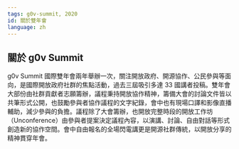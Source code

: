 ```yaml
---
tags: g0v-summit, 2020
id: 關於雙年會
language: zh
---
```

## 關於 g0v Summit

g0v Summit 國際雙年會兩年舉辦一次，關注開放政府、開源協作、公民參與等面向，是國際開放政府社群的焦點活動，過去三屆吸引多達 33 國講者投稿。雙年會大部份由社群貢獻者志願籌辦，議程秉持開放協作精神，籌備大會的討論文件皆以共筆形式公開，也鼓勵參與者協作議程的文字紀錄，會中也有現場口譯和影像直播輔助，減少參與的負擔。議程除了大會籌辦，也開放完整時段的開放工作坊（Unconference）由參與者提案決定議程內容，以演講、討論、自由對話等形式創造新的協作空間。會中自由報名的全場閃電講更是開源社群傳統，以開放分享的精神貫穿年會。
